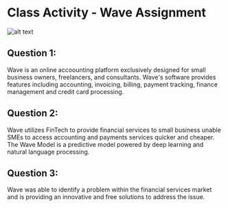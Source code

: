 # Class Activity - Wave Assignment
![alt text](https://image.shutterstock.com/image-photo/fintech-financial-technology-cryptocurrency-investment-600w-1407910778.jpg)
## Question 1:
Wave is an online accoounting platform exclusively designed for small business 
owners, freelancers, and consultants. Wave's software provides features including
accounting, invoicing, billing, payment tracking, finance management and credit
card processing.
## Question 2:
Wave utilizes FinTech to provide financial services to small business unable SMEs to access accounting and payments services quicker and cheaper. The Wave Model is a predictive model powered by deep learning and natural language processing.
## Question 3:
Wave was able to identify a problem within the financial services market and is 
providing an innovative and free solutions to address the issue.

